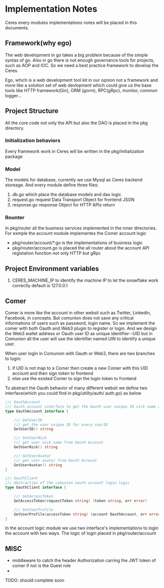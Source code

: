 # Implementation Notes 

Ceres every modules implementations notes will be placed in this documents.

## Framework(why ego)

The web development in go takes a big problem because of the simple syntax of go. Also in go there is not enough governance tools for projects, such as AOP and IOC. So we need a best practice framework to develop the Ceres. 

Ego, which is a web development tool kit in our opnion not a framework and more like a solution set of web devlopment which could give us the base tools like HTTP framework(Gin), ORM (gorm), RPC(gRpc), monitor, common logger...

## Project Structure

All the core code not only the API but also the DAO is placed in the pkg directory.

### Initialization behaviors 

Every framework work in Ceres will be written in the pkg/initialization package

### Model 

The models for database, currently we use Mysql as Ceres backend storeage. And every module define three files:

1. db.go which place the database models and dao logic
2. request.go request Data Transport Object for frontend JSON 
3. response.go response Object for HTTP APIs return 

### Rounter 

In pkg/router all the business services implemented in the inner directories. For exmple the account module implementes the Comer account logic 

* pkg/router/account/*.go is the implementations of business logic
* pkg/router/account.go is placed the all router about the account API registation function not only HTTP but gRpc

## Project Environment variables

1. CERES_MACHINE_IP to identify the machine IP to let the snowflake work correctly default is 127.0.0.1


## Comer 

Comer is more like the account in other websit such as Twitter, LinkedIn, Facebook, in concepts. But comunion does not save any critical informations of users such as password, login name. So we implement the comer with both Oauth and Web3 plugin to register or login. And we design the Web3 wallet address or Oauth user ID as unique identifier--UID but in Comunion all the user will use the identifier named UIN to identify a unique user. 

When user login in Comunion with Oauth or Web3, there are two branches to login:

1. if UID is not map to a Comer then create a new Comer with this UID account and then sign token to frontend
2. else use the existed Comer to sign the login token to frontend 

To abstract the Oauth behavior of many different websit we define two interface(which you could find in pkg/utility/auth/ auth.go) as below 

```go
/// OauthAccount
/// Oauth account interface to get the Oauth user unique ID nick name and the avatar
type OauthAccount interface {

	/// GetUserID
	/// get the user unique ID for every userID
	GetUserID() string

	/// GetUserNick
	/// get user nick name from Oauth Account
	GetUserNick() string

	/// GetUserAvatar
	/// get user avatar from Oauth Account
	GetUserAvatar() string
}

/// OauthClient
/// Abstraction of the comunion oauth account login logic
type OauthClient interface {

	/// GetAccessToken
	GetAccessToken(requestToken string) (token string, err error)

	/// GetUserProfile
	GetUserProfile(accessToken string) (account OauthAccount, err error)
}
```

In the account logic module we use two interface's implementations to login the account with two ways. The logic of login placed in pkg/router/account


## MISC

* middleware to catch the header Authorization carring the JWT token of comer if not is the Guest role 
* 

TODO: should complete soon 